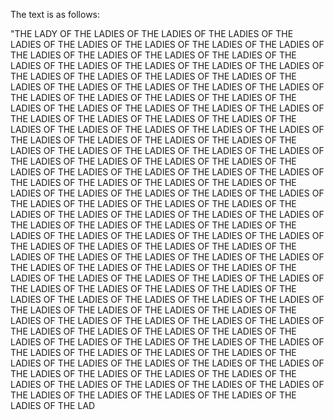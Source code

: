 The text is as follows:

"THE LADY OF THE LADIES OF THE LADIES OF THE LADIES OF THE LADIES OF THE LADIES OF THE LADIES OF THE LADIES OF THE LADIES OF THE LADIES OF THE LADIES OF THE LADIES OF THE LADIES OF THE LADIES OF THE LADIES OF THE LADIES OF THE LADIES OF THE LADIES OF THE LADIES OF THE LADIES OF THE LADIES OF THE LADIES OF THE LADIES OF THE LADIES OF THE LADIES OF THE LADIES OF THE LADIES OF THE LADIES OF THE LADIES OF THE LADIES OF THE LADIES OF THE LADIES OF THE LADIES OF THE LADIES OF THE LADIES OF THE LADIES OF THE LADIES OF THE LADIES OF THE LADIES OF THE LADIES OF THE LADIES OF THE LADIES OF THE LADIES OF THE LADIES OF THE LADIES OF THE LADIES OF THE LADIES OF THE LADIES OF THE LADIES OF THE LADIES OF THE LADIES OF THE LADIES OF THE LADIES OF THE LADIES OF THE LADIES OF THE LADIES OF THE LADIES OF THE LADIES OF THE LADIES OF THE LADIES OF THE LADIES OF THE LADIES OF THE LADIES OF THE LADIES OF THE LADIES OF THE LADIES OF THE LADIES OF THE LADIES OF THE LADIES OF THE LADIES OF THE LADIES OF THE LADIES OF THE LADIES OF THE LADIES OF THE LADIES OF THE LADIES OF THE LADIES OF THE LADIES OF THE LADIES OF THE LADIES OF THE LADIES OF THE LADIES OF THE LADIES OF THE LADIES OF THE LADIES OF THE LADIES OF THE LADIES OF THE LADIES OF THE LADIES OF THE LADIES OF THE LADIES OF THE LADIES OF THE LADIES OF THE LADIES OF THE LADIES OF THE LADIES OF THE LADIES OF THE LADIES OF THE LADIES OF THE LADIES OF THE LADIES OF THE LADIES OF THE LADIES OF THE LADIES OF THE LADIES OF THE LADIES OF THE LADIES OF THE LADIES OF THE LADIES OF THE LADIES OF THE LADIES OF THE LADIES OF THE LADIES OF THE LADIES OF THE LADIES OF THE LADIES OF THE LADIES OF THE LADIES OF THE LADIES OF THE LADIES OF THE LADIES OF THE LADIES OF THE LADIES OF THE LADIES OF THE LADIES OF THE LADIES OF THE LADIES OF THE LADIES OF THE LADIES OF THE LADIES OF THE LADIES OF THE LADIES OF THE LADIES OF THE LADIES OF THE LADIES OF THE LADIES OF THE LADIES OF THE LADIES OF THE LADIES OF THE LADIES OF THE LADIES OF THE LADIES OF THE LADIES OF THE LADIES OF THE LADIES OF THE LADIES OF THE LADIES OF THE LADIES OF THE LADIES OF THE LADIES OF THE LADIES OF THE LADIES OF THE LADIES OF THE LADIES OF THE LADIES OF THE LADIES OF THE LADIES OF THE LADIES OF THE LAD